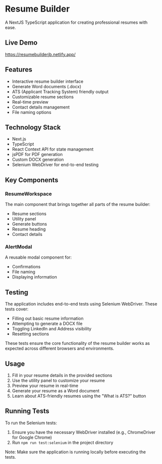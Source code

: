 # Resume Builder

A NextJS TypeScript application for creating professional resumes with ease.

## Live Demo

https://resumebuilderjb.netlify.app/

## Features

- Interactive resume builder interface
- Generate Word documents (.docx)
- ATS (Applicant Tracking System) friendly output
- Customizable resume sections
- Real-time preview
- Contact details management
- File naming options

## Technology Stack

- Next.js
- TypeScript
- React Context API for state management
- jsPDF for PDF generation
- Custom DOCX generation
- Selenium WebDriver for end-to-end testing

## Key Components

### ResumeWorkspace

The main component that brings together all parts of the resume builder:

- Resume sections
- Utility panel
- Generate buttons
- Resume heading
- Contact details

### AlertModal

A reusable modal component for:

- Confirmations
- File naming
- Displaying information

## Testing

The application includes end-to-end tests using Selenium WebDriver. These tests cover:

- Filling out basic resume information
- Attempting to generate a DOCX file
- Toggling LinkedIn and Address visibility
- Resetting sections

These tests ensure the core functionality of the resume builder works as expected across different browsers and environments.

## Usage

1. Fill in your resume details in the provided sections
2. Use the utility panel to customize your resume
3. Preview your resume in real-time
4. Generate your resume as a Word document
5. Learn about ATS-friendly resumes using the "What is ATS?" button

## Running Tests

To run the Selenium tests:

1. Ensure you have the necessary WebDriver installed (e.g., ChromeDriver for Google Chrome)
2. Run `npm run test:selenium` in the project directory

Note: Make sure the application is running locally before executing the tests.
